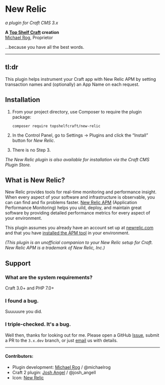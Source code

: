 # New Relic

_a plugin for Craft CMS 3.x_

**A [Top Shelf Craft](https://topshelfcraft.com) creation**  
[Michael Rog](https://michaelrog.com), Proprietor

...because you have all the best words.


* * *


## tl:dr

This plugin helps instrument your Craft app with New Relic APM by setting transaction names and (optionally) an App Name on each request.


## Installation

1. From your project directory, use Composer to require the plugin package:

   ```
   composer require topshelfcraft/new-relic
   ```

2. In the Control Panel, go to Settings → Plugins and click the “Install” button for _New Relic_.

3. There is no Step 3.

_The New Relic plugin is also available for installation via the Craft CMS Plugin Store._


## What is New Relic?

New Relic provides tools for real-time monitoring and performance insight.
When every aspect of your software and infrastructure is observable, you can can find and fix problems faster.
[New Relic APM](https://newrelic.com/products/application-monitoring) (Application Performance Monitoring) helps you uild, deploy, and maintain great software by providing
detailed performance metrics for every aspect of your environment. 

This plugin assumes you already have an account set up at [newrelic.com](https://newrelic.com) and that you have
[installed the APM tool](https://docs.newrelic.com/docs/agents/php-agent/installation/php-agent-installation-overview) in your environment.
  
_(This plugin is an *unofficial* companion to your New Relic setup for Craft. New Relic APM is a trademark of New Relic, Inc.)_


## Support


### What are the system requirements?

Craft 3.0+ and PHP 7.0+


### I found a bug.

Suuuuure you did.


### I triple-checked. It's a bug.

Well then, thanks for looking out for me. Please open a GitHub [Issue](https://github.com/TopShelfCraft/New-Relic/issues), submit a PR to the `3.x.dev` branch, or just [email](mailto:support@topshelfcraft.com) us with details.


* * *


#### Contributors:

 - Plugin development: [Michael Rog](https://michaelrog.com) / @michaelrog
 - Craft 2 plugin: [Josh Angel](https://github.com/supercool) / @josh_angell
 - Icon: [New Relic](https://newrelic.com/about/media-assets)
